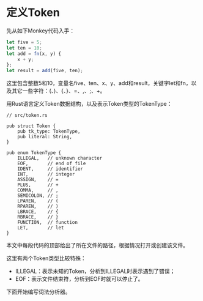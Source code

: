 # 定义Token

先从如下Monkey代码入手：
```js
let five = 5; 
let ten = 10;
let add = fn(x, y) { 
    x + y;
};
let result = add(five, ten);
```

这里包含整数5和10，变量名five、ten、x、y、add和result，关键字let和fn，以及其它一些字符：(、)、{、}、=、,、;、+。

用Rust语言定义Token数据结构，以及表示Token类型的TokenType：
```rust,noplaypen
// src/token.rs

pub struct Token {
    pub tk_type: TokenType,
    pub literal: String,
}

pub enum TokenType {
    ILLEGAL,   // unknown character
    EOF,       // end of file
    IDENT,     // identifier
    INT,       // integer
    ASSIGN,    // =
    PLUS,      // +
    COMMA,     // ,
    SEMICOLON, // ;
    LPAREN,    // (
    RPAREN,    // )
    LBRACE,    // {
    RBRACE,    // }
    FUNCTION,  // function
    LET,       // let
}
```
本文中每段代码的顶部给出了所在文件的路径，根据情况打开或创建该文件。

这里有两个Token类型比较特殊：
- ILLEGAL：表示未知的Token，分析到ILLEGAL时表示遇到了错误；
- EOF：表示文件结束符，分析到EOF时就可以停止了。

下面开始编写词法分析器。